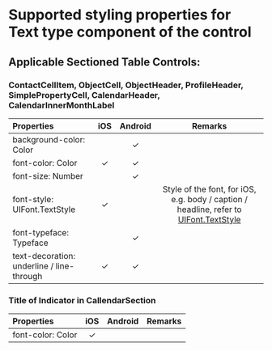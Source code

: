 # Supported styling properties for Text type component of the control

## Applicable Sectioned Table Controls: 

### ContactCellItem, ObjectCell, ObjectHeader, ProfileHeader, SimplePropertyCell, CalendarHeader, CalendarInnerMonthLabel

| Properties | iOS | Android | Remarks |
|:---|:---:|:---:|:---:|
| background-color: Color |  | &check; |  |
| font-color: Color | &check; | &check; |  |
| font-size: Number |  | &check; |  |
| font-style: UIFont.TextStyle | &check; |  | Style of the font, for iOS, e.g. body / caption / headline, refer to [UIFont.TextStyle](https://developer.apple.com/documentation/uikit/uifont/textstyle) |
| font-typeface: Typeface |  | &check; |  |
| text-decoration: underline / line-through | &check; | &check; |  |

### Title of Indicator in CallendarSection

| Properties | iOS | Android | Remarks |
|:---|:---:|:---:|:---:|
| font-color: Color | &check; | | |
